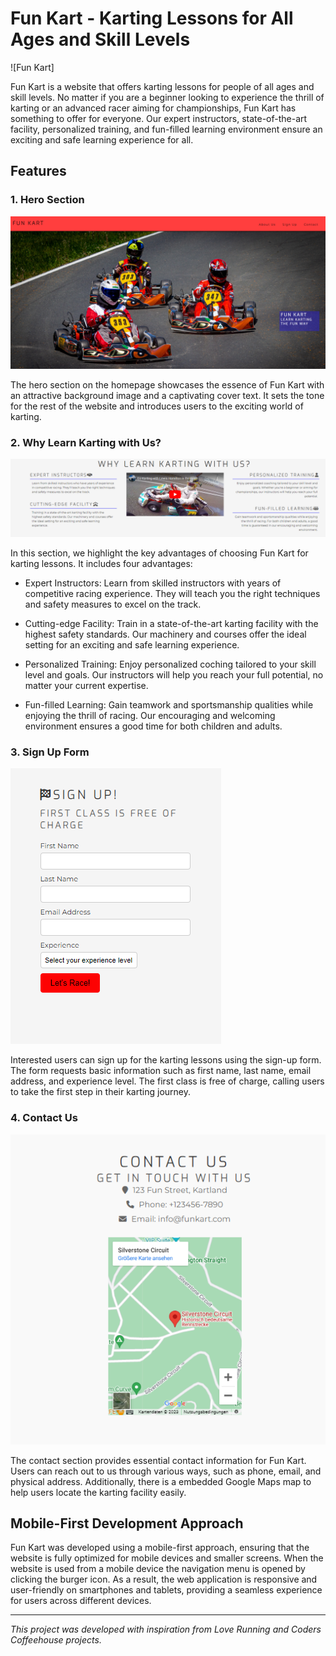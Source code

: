 # Fun Kart - Karting Lessons for All Ages and Skill Levels

![Fun Kart]

Fun Kart is a website that offers karting lessons for people of all ages and skill levels. No matter if you are a beginner looking to experience the thrill of karting or an advanced racer aiming for championships, Fun Kart has something to offer for everyone. Our expert instructors, state-of-the-art facility, personalized training, and fun-filled learning environment ensure an exciting and safe learning experience for all.

## Features

### 1. Hero Section

![Hero Section](./assets/readme-images/hero-section.png)

The hero section on the homepage showcases the essence of Fun Kart with an attractive background image and a captivating cover text. It sets the tone for the rest of the website and introduces users to the exciting world of karting.

### 2. Why Learn Karting with Us?

![Advantages](./assets/readme-images/advantageswithus.png)

In this section, we highlight the key advantages of choosing Fun Kart for karting lessons. It includes four advantages:

- Expert Instructors: Learn from skilled instructors with years of competitive racing experience. They will teach you the right techniques and safety measures to excel on the track.

- Cutting-edge Facility: Train in a state-of-the-art karting facility with the highest safety standards. Our machinery and courses offer the ideal setting for an exciting and safe learning experience.

- Personalized Training: Enjoy personalized coching tailored to your skill level and goals. Our instructors will help you reach your full potential, no matter your current expertise.

- Fun-filled Learning: Gain teamwork and sportsmanship qualities while enjoying the thrill of racing. Our encouraging and welcoming environment ensures a good time for both children and adults.

### 3. Sign Up Form

![Sign Up Form](./assets/readme-images/sign-up-form.png)

Interested users can sign up for the karting lessons using the sign-up form. The form requests basic information such as first name, last name, email address, and experience level. The first class is free of charge, calling users to take the first step in their karting journey.

### 4. Contact Us

![Contact Us](./assets/readme-images/contact-us.png)

The contact section provides essential contact information for Fun Kart. Users can reach out to us through various ways, such as phone, email, and physical address. Additionally, there is a embedded Google Maps map to help users locate the karting facility easily.

## Mobile-First Development Approach 


Fun Kart was developed using a mobile-first approach, ensuring that the website is fully optimized for mobile devices and smaller screens. When the website is used from a mobile device the navigation menu is opened by clicking the burger icon. As a result, the web application is responsive and user-friendly on smartphones and tablets, providing a seamless experience for users across different devices.

---

*This project was developed with inspiration from Love Running and Coders Coffeehouse projects.*
